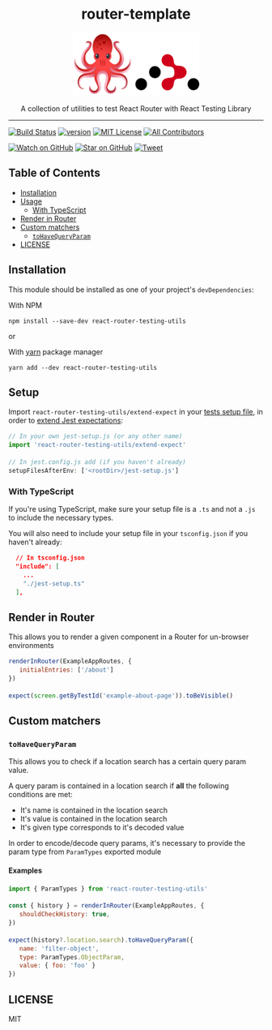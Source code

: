 <div align="center">
<h1>router-template</h1>

<a href="https://www.joypixels.com/profiles/emoji/motorway">
  <img
    height="125"
    width="250"
    alt="logo"
    src="https://raw.githubusercontent.com/LauraBeatris/react-router-testing-utils/master/.github/docs/images/logo.png"
  />
</a>

<p>A collection of utilities to test React Router with React Testing Library</p>

</div>

---

<!-- prettier-ignore-start -->
[![Build Status][build-badge]][build]
[![version][version-badge]][package] 
[![MIT License][license-badge]][license]
[![All Contributors](https://img.shields.io/badge/all_contributors-28-orange.svg?style=flat-square)](#contributors-)

[![Watch on GitHub][github-watch-badge]][github-watch]
[![Star on GitHub][github-star-badge]][github-star]
[![Tweet][twitter-badge]][twitter]
<!-- prettier-ignore-end -->

<!-- prettier-ignore-start -->
[build-badge]: https://img.shields.io/github/workflow/status/LauraBeatris/react-router-testing-utils/CI?style=flat-square&logo=github
[build]: https://github.com/LauraBeatris/react-router-testing-utils/actions?query=workflow%3ACI
[version-badge]:
 https://img.shields.io/npm/v/react-router-testing-utils.svg?style=flat-square
[package]: https://www.npmjs.com/package/react-router-testing-utils
[license-badge]: 
  https://img.shields.io/npm/l/react-router-testing-utils.svg?style=flat-square
[license]: https://github.com/LauraBeatris/react-router-testing-utils/blob/main/LICENSE
[github-watch-badge]:
  https://img.shields.io/github/watchers/LauraBeatris/react-router-testing-utils.svg?style=social
[github-watch]: https://github.com/LauraBeatris/react-router-testing-utils/watchers
[github-star-badge]:
  https://img.shields.io/github/stars/LauraBeatris/react-router-testing-utils.svg?style=social
[github-star]: https://github.com/LauraBeatris/react-router-testing-utils/stargazers
[twitter]:
  https://twitter.com/intent/tweet?text=Check%20out%20react-router-testing-utils%20by%20%40lauradotjs%20https%3A%2F%2Fgithub.com%2FLauraBeatris%2Freact-router-testing-utils%20%F0%9F%91%8D
[twitter-badge]:
  https://img.shields.io/twitter/url/https/github.com/LauraBeatris/react-router-testing-utils.svg?style=social
<!-- prettier-ignore-end -->

## Table of Contents
- [Installation](#installation)
- [Usage](#usage)
  - [With TypeScript](#with-typescript)
- [Render in Router](#render-in-router)
- [Custom matchers](#custom-matchers)
  - [`toHaveQueryParam`](#tohavequeryparam)
- [LICENSE](#license)

## Installation

This module should be installed as one of your project's `devDependencies`:

With NPM 
```
npm install --save-dev react-router-testing-utils
```

or

With [yarn](https://yarnpkg.com/) package manager
```
yarn add --dev react-router-testing-utils
```

## Setup

Import `react-router-testing-utils/extend-expect` in your [tests setup
file][], in order to [extend Jest expectations][]:

[tests setup file]:
  https://jestjs.io/docs/en/configuration.html#setupfilesafterenv-array
[extend Jest expectations]: https://jestjs.io/docs/expect#expectextendmatchers

```js
// In your own jest-setup.js (or any other name)
import 'react-router-testing-utils/extend-expect'

// In jest.config.js add (if you haven't already)
setupFilesAfterEnv: ['<rootDir>/jest-setup.js']
```

### With TypeScript

If you're using TypeScript, make sure your setup file is a `.ts` and not a `.js`
to include the necessary types.

You will also need to include your setup file in your `tsconfig.json` if you
haven't already:

```json
  // In tsconfig.json
  "include": [
    ...
    "./jest-setup.ts"
  ],
```
## Render in Router

This allows you to render a given component in a Router for un-browser environments

```js
renderInRouter(ExampleAppRoutes, {
   initialEntries: ['/about']
})

expect(screen.getByTestId('example-about-page')).toBeVisible()
```

## Custom matchers

### `toHaveQueryParam`

This allows you to check if a location search has a certain query param value.

A query param is contained in a location search if **all** the following conditions are met:
* It's name is contained in the location search
* It's value is contained in the location search
* It's given type corresponds to it's decoded value

In order to encode/decode query params, it's necessary to provide the param type from `ParamTypes` exported module

#### Examples

```javascript
import { ParamTypes } from 'react-router-testing-utils'

const { history } = renderInRouter(ExampleAppRoutes, {
   shouldCheckHistory: true,
})

expect(history?.location.search).toHaveQueryParam({
   name: 'filter-object',
   type: ParamTypes.ObjectParam,
   value: { foo: 'foo' }
})
```

## LICENSE

MIT
